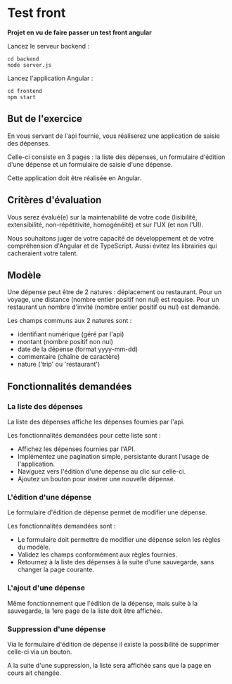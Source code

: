 
# Test front

**Projet en vu de faire passer un test front angular**

Lancez le serveur backend :

    cd backend
    node server.js

Lancez l'application Angular :

    cd frontend
    npm start

## But de l'exercice

En vous servant de l'api fournie, vous réaliserez une application de saisie des dépenses.

Celle-ci consiste en 3 pages : la liste des dépenses, un formulaire d'édition d'une dépense et un formulaire de saisie d'une dépense.

Cette application doit être réalisée en Angular.

## Critères d'évaluation

Vous serez évalué(e) sur la maintenabilité de votre code (lisibilité, extensibilité, non-répétitivité, homogénéité) et sur l'UX (et non l'UI).

Nous souhaitons juger de votre capacité de développement et de votre compréhension d'Angular et de TypeScript. Aussi évitez les librairies qui cacheraient votre talent.

## Modèle

Une dépense peut être de 2 natures : déplacement ou restaurant. Pour un voyage, une distance (nombre entier positif non nul) est requise. Pour un restaurant un nombre d'invité (nombre entier positif ou nul) est demandé.

Les champs communs aux 2 natures sont :

- identifiant numérique (géré par l'api)
- montant (nombre positif non nul)
- date de la dépense (format yyyy-mm-dd)
- commentaire (chaîne de caractère)
- nature ('trip' ou 'restaurant')

## Fonctionnalités demandées

### La liste des dépenses

La liste des dépenses affiche les dépenses fournies par l'api.

Les fonctionnalités demandées pour cette liste sont :

- Affichez les dépenses fournies par l'API.
- Implémentez une pagination simple, persistante durant l'usage de l'application.
- Naviguez vers l'édition d'une dépense au clic sur celle-ci.
- Ajoutez un bouton pour insérer une nouvelle dépense.

### L'édition d'une dépense

Le formulaire d'édition de dépense permet de modifier une dépense.

Les fonctionnalités demandées sont :

- Le formulaire doit permettre de modifier une dépense selon les règles du modèle.
- Validez les champs conformément aux règles fournies.
- Retournez à la liste des dépenses à la suite d'une sauvegarde, sans changer la page courante.

### L'ajout d'une dépense

Même fonctionnement que l'édition de la dépense, mais suite à la sauvegarde, la 1ere page de la liste doit être affichée.

### Suppression d'une dépense

Via le formulaire d'édition de dépense il existe la possibilité de supprimer celle-ci via un bouton.

A la suite d'une suppression, la liste sera affichée sans que la page en cours ait changée.
